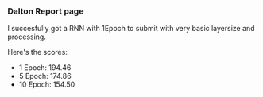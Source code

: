 ### Dalton Report page 
I succesfully got a RNN with 1Epoch to submit with very basic layersize and processing.






Here's the scores: 
* 1 Epoch: 194.46
* 5 Epoch: 174.86
* 10 Epoch: 154.50